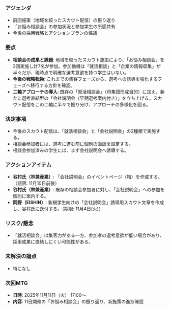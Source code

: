 ### アジェンダ
- 前回施策（地域を絞ったスカウト配信）の振り返り
- 「お悩み相談会」の参加状況と参加学生の所感共有
- 今後の採用戦略とアクションプランの協議

### 要点
- **相談会の成果と課題**: 地域を絞ったスカウト施策により、「お悩み相談会」を3回実施し計7名が参加。参加動機は「就活相談」と「企業の情報収集」が半々だが、現時点で明確な選考意欲を持つ学生はいない。
- **今後の戦略転換**: これまでの集客フェーズから、選考への誘導を強化するフェーズへ移行する方針を確認。
- **二軸アプローチの導入**: 既存の「就活相談会」（母集団形成目的）に加え、新たに選考直結型の「会社説明会（早期選考案内付き）」を立ち上げる。スカウト配信をこの二軸に半々で振り分け、アプローチの多様化を図る。

### 決定事項
- 今後のスカウト配信は、「就活相談会」と「会社説明会」の2種類で実施する。
- 相談会参加者には、選考に進む前に個別の面談を設定する。
- 相談会参加済みの学生には、まず会社説明会へ誘導する。

### アクションアイテム
- **谷村氏（林兼産業）**: 「会社説明会」のイベントページ（箱）を作成する。（期限: 11月10日前後）
- **谷村氏（林兼産業）**: 既存の相談会参加者に対し、「会社説明会」への参加を個別に案内する。
- **岡野（EISHIN）**: 新規学生向けの「会社説明会」誘導用スカウト文章を作成し、谷村氏に送付する。（期限: 11月4日(火)）

### リスク/懸念
- 「就活相談会」は集客力がある一方、参加者の選考意欲が低い場合があり、採用成果に直結しにくい可能性がある。

### 未解決の論点
- 特になし

### 次回MTG
- **日時**: 2025年11月11日（火） 17:00〜
- **内容**: 11日開催の「お悩み相談会」の振り返り、新施策の進捗確認